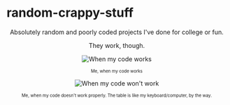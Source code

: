 # random-crappy-stuff
<center>
Absolutely random and poorly coded projects I've done for college or fun.

They work, though.

![When my code works](https://em.wattpad.com/4e5c9cea76af05194564035f8461841958119ec5/68747470733a2f2f36382e6d656469612e74756d626c722e636f6d2f36393937626632623932316362323266303565313663393132373435653532382f74756d626c725f6f6c737972687153595731756a357039306f315f3530302e676966?s=fit&h=360&w=360&q=80)

<sub><sup>Me, when my code works</sup></sub>

![When my code won't work](https://static.tumblr.com/d0c22534a55acc6b76ae0dbb3e7421cf/aopfm3b/C4wonfhek/tumblr_static_tumblr_static__640.gif)

<sub><sup>Me, when my code doesn't work properly. The table is like my keyboard/computer, by the way.</sup></sub>
</center>
